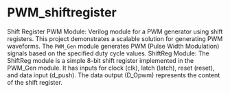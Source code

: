 # PWM_shiftregister
Shift Register PWM Module:
Verilog module for a PWM generator using shift registers. This project demonstrates a scalable solution for generating PWM waveforms.
The `PWM_Gen` module generates PWM (Pulse Width Modulation) signals based on the specified duty cycle values.
ShiftReg Module:
The ShiftReg module is a simple 8-bit shift register implemented in the PWM_Gen module. It has inputs for clock (clk), latch (latch), reset (reset), and data input (d_push). The data output (D_Opwm) represents the content of the shift register.
